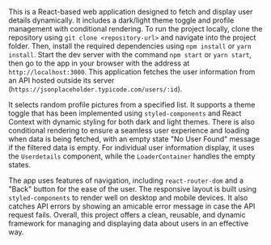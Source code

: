 This is a React-based web application designed to fetch and display user details dynamically. It includes a dark/light theme toggle and profile management with conditional rendering. To run the project locally, clone the repository using `git clone <repository-url>` and navigate into the project folder. Then, install the required dependencies using `npm install` or `yarn install`. Start the dev server with the command `npm start` or `yarn start`, then go to the app in your browser with the address at `http://localhost:3000`. This application fetches the user information from an API hosted outside its server (`https://jsonplaceholder.typicode.com/users/:id`). 

It selects random profile pictures from a specified list. It supports a theme toggle that has been implemented using `styled-components` and React Context with dynamic styling for both dark and light themes. There is also conditional rendering to ensure a seamless user experience and loading when data is being fetched, with an empty state "No User Found" message if the filtered data is empty. For individual user information display, it uses the `Userdetails` component, while the `LoaderContainer` handles the empty states.

The app uses features of navigation, including `react-router-dom` and a "Back" button for the ease of the user. The responsive layout is built using `styled-components` to render well on desktop and mobile devices. It also catches API errors by showing an amicable error message in case the API request fails. Overall, this project offers a clean, reusable, and dynamic framework for managing and displaying data about users in an effective way.
